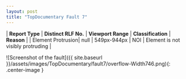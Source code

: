 ```yaml
---
layout: post
title: "TopDocumentary Fault 7"
---
```

| **Report Type** | **Distinct RLF No.** | **Viewport Range** | **Classification** | **Reason** |
| Element Protrusion| null | 549px-944px | NOI | Element is not visibly protruding | 

![Screenshot of the fault]({{ site.baseurl }}/assets/images/TopDocumentary/fault7/overflow-Width746.png){: .center-image }